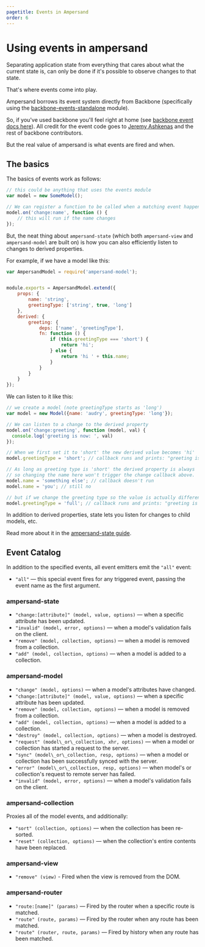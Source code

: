 ```yaml
---
pagetitle: Events in Ampersand
order: 6
---
```


# Using events in ampersand

Separating application state from everything that cares about what the current state is, can only be done if it's possible to observe changes to that state.

That's where events come into play.

Ampersand borrows its event system directly from Backbone (specifically using the [backbone-events-standalone](https://www.npmjs.org/package/backbone-events-standalone) module).

So, if you've used backbone you'll feel right at home (see [backbone event docs here](http://backbonejs.org/#Events)). All credit for the event code goes to [Jeremy Ashkenas](https://twitter.com/jashkenas) and the rest of backbone contributors.

But the real value of ampersand is what events are fired and when.


## The basics

The basics of events work as follows:

```js
// this could be anything that uses the events module
var model = new SomeModel(); 

// We can register a function to be called when a matching event happens
model.on('change:name', function () {
    // this will run if the name changes
});
```

But, the neat thing about `ampersand-state` (which both `ampersand-view` and `ampersand-model` are built on) is how you can also efficiently listen to changes to derived properties.

For example, if we have a model like this:

```js
var AmpersandModel = require('ampersand-model');


module.exports = AmpersandModel.extend({
    props: {
        name: 'string',
        greetingType: ['string', true, 'long']
    },
    derived: {
        greeting: {
            deps: ['name', 'greetingType'],
            fn: function () {
                if (this.greetingType === 'short') {
                    return 'hi';
                } else {
                    return 'hi ' + this.name;
                }
            }
        }
    }
});
```

We can listen to it like this:

```js
// we create a model (note greetingType starts as 'long')
var model = new Model({name: 'audry', greetingType: 'long'});

// We can listen to a change to the derived property
model.on('change:greeting', function (model, val) {
  console.log('greeting is now: ', val)
});

// When we first set it to 'short' the new derived value becomes 'hi'
model.greetingType = 'short'; // callback runs and prints: "greeting is now: hi"

// As long as greeting type is 'short' the derived property is always 'hi'
// so changing the name here won't trigger the change callback above.
model.name = 'something else'; // callback doesn't run
model.name = 'you'; // still no

// but if we change the greeting type so the value is actually different, we'll get the event
model.greetingType = 'full'; // callback runs and prints: "greeting is now: hi you"
```

In addition to derived properties, state lets you listen for changes to child models, etc.

Read more about it in the [ampersand-state guide](http://ampersandjs.com/learn/state/).

## Event Catalog

In addition to the specified events, all event emitters emit the `"all"` event:

* `"all"` — this special event fires for any triggered event, passing the event name as the first argument.

### ampersand-state

* `"change:[attribute]" (model, value, options)` — when a specific attribute has been updated.
* `"invalid" (model, error, options)` — when a model's validation fails on the client.
* `"remove" (model, collection, options)` — when a model is removed from a collection.
* `"add" (model, collection, options)` — when a model is added to a collection.

### ampersand-model

* `"change" (model, options)` — when a model's attributes have changed.
* `"change:[attribute]" (model, value, options)` — when a specific attribute has been updated.
* `"remove" (model, collection, options)` — when a model is removed from a collection.
* `"add" (model, collection, options)` — when a model is added to a collection.
* `"destroy" (model, collection, options)` — when a model is destroyed.
* `"request" (model\_or\_collection, xhr, options)` — when a model or collection has started a request to the server.
* `"sync" (model\_or\_collection, resp, options)` — when a model or collection has been successfully synced with the server.
* `"error" (model\_or\_collection, resp, options)` — when model's or collection's request to remote server has failed.
* `"invalid" (model, error, options)` — when a model's validation fails on the client.

### ampersand-collection

Proxies all of the model events, and additionally:

* `"sort" (collection, options)` — when the collection has been re-sorted.
* `"reset" (collection, options)` — when the collection's entire contents have been replaced.

### ampersand-view

* `"remove" (view)` - Fired when the view is removed from the DOM.

### ampersand-router

* `"route:[name]" (params)` — Fired by the router when a specific route is matched.
* `"route" (route, params)` — Fired by the router when any route has been matched.
* `"route" (router, route, params)` — Fired by history when any route has been matched.
